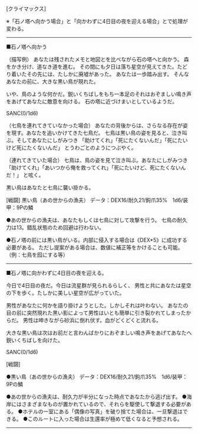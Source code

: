 [クライマックス]

※「石ノ塔へ向かう場合」と「向かわずに4日目の夜を迎える場合」とで処理が変わる。

----------------------------

■石ノ塔へ向かう

（描写例）
あなたは残されたメモと地図とを比べながら石の塔へと向かう。
森をかき分け、道なき道を進む。
その間にも夕日は落ち星空が見えてきた。たどり着いたその先には、たしかに廃墟があった。
あなたは一歩踏み出す。
そんなあなたの前に、大きな黒い鳥が現れた。

いや、鳥のような何かだ。鋭いくちばしをもち一本足のそれはおぞましい鳴き声をあげてあなたに敵意を向ける。
石の塔に近づけまいとしているようだ。

SANC(0/1d6)

（七鳥を連れてきていなかった場合）
あなたの背後からは、さらなる存在が姿を現す。あなたを追いかけてきた七鳥だ。
七鳥は黒い鳥の姿を見ると、泣き叫ぶ。そしてあなたにしがみつき
「助けてくれ」「死にたくないんだ」「死にたいけど死にたくないんだ」
とうわごとのようにつぶやく。

（連れてきていた場合）
七鳥は、鳥の姿を見て泣き叫ぶ。あなたにしがみつき
「助けてくれ」「あいつから俺を救ってくれ」「死にたいけど、死にたくないんだ！」
と呟く。


黒い鳥はあなたと七鳥に襲い掛かる。


[戦闘]
黒い鳥（あの世からの漁夫）
データ：DEX16/耐久21/鉤爪35%　1d6/装甲：9Pの鱗

●あの世からの漁夫は、あなたもしくは七鳥に対して攻撃を行う。
七鳥の耐久力は13。錯乱状態のため回避は行わない。

●石ノ塔の前には黒い鳥がいる。内部に侵入する場合は《DEX*5》に成功する必要がある。
ただし提案がある場合は、数値に補正等をかけることも可能。（例：七鳥を囮にする等）

----------------------------

■石ノ塔に向かわずに4日目の夜を迎える。

今日で4日目の夜だ。今日は流星群が見られるらしく、
男性と共にあなたは星空の下を歩く。たしかに美しい星空が広がっていた。

男性があなたに何かを語り掛けようとした。しかしそれは叶わない。
あなたの目の前に突然現れた黒い影によって男性はいとも簡単に引き裂かれてしまったからだ。
男性は呻きながら砂浜に倒れ伏す。血がどくどくと流れる。

大きな黒い鳥は次はお前だと言わんばかりにおぞましい鳴き声をあげてあなたへ鋭いくちばしを向けた。

SANC(0/1d6)

[戦闘]

●黒い鳥（あの世からの漁夫）
データ：DEX16/耐久21/鉤爪35%　1d6/装甲：9Pの鱗

●あの世からの漁夫は、耐久力が半分になった時点であなたから逃げ出す。
●海岸にはさまざまなものが置かれているので、それらを駆使して撃退する必要がある。
●ホテルの一室にある「偶像の写真」を破り捨てた場合は、一旦撃退はできる。
●このルートに入った場合は生還率が極めて低くなると予想される。

------------------------------
